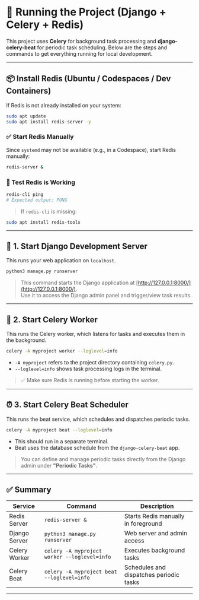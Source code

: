 # 🚀 Running the Project (Django + Celery + Redis)

This project uses **Celery** for background task processing and **django-celery-beat** for periodic task scheduling. Below are the steps and commands to get everything running for local development.

---

## 📦 Install Redis (Ubuntu / Codespaces / Dev Containers)

If Redis is not already installed on your system:

```bash
sudo apt update
sudo apt install redis-server -y
```

### ✅ Start Redis Manually

Since `systemd` may not be available (e.g., in a Codespace), start Redis manually:

```bash
redis-server &
```

### 🔎 Test Redis is Working

```bash
redis-cli ping
# Expected output: PONG
```

> If `redis-cli` is missing:
```bash
sudo apt install redis-tools
```

---

## 🔧 1. Start Django Development Server

This runs your web application on `localhost`.

```bash
python3 manage.py runserver
```

> This command starts the Django application at [http://127.0.0.1:8000/](http://127.0.0.1:8000/).  
> Use it to access the Django admin panel and trigger/view task results.

---

## 🧵 2. Start Celery Worker

This runs the Celery worker, which listens for tasks and executes them in the background.

```bash
celery -A myproject worker --loglevel=info
```

- `-A myproject` refers to the project directory containing `celery.py`.
- `--loglevel=info` shows task processing logs in the terminal.

> ✅ Make sure Redis is running before starting the worker.

---

## ⏰ 3. Start Celery Beat Scheduler

This runs the beat service, which schedules and dispatches periodic tasks.

```bash
celery -A myproject beat --loglevel=info
```

- This should run in a separate terminal.
- Beat uses the database schedule from the `django-celery-beat` app.

> You can define and manage periodic tasks directly from the Django admin under **"Periodic Tasks"**.

---

## ✅ Summary

| Service        | Command                                       | Description                              |
|----------------|-----------------------------------------------|------------------------------------------|
| Redis Server   | `redis-server &`                              | Starts Redis manually in foreground      |
| Django Server  | `python3 manage.py runserver`                 | Web server and admin access              |
| Celery Worker  | `celery -A myproject worker --loglevel=info` | Executes background tasks                |
| Celery Beat    | `celery -A myproject beat --loglevel=info`   | Schedules and dispatches periodic tasks  |

---
